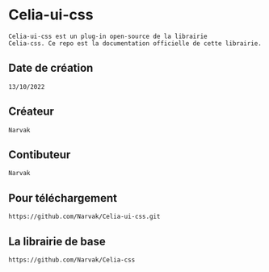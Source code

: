 # Celia-ui-css
    Celia-ui-css est un plug-in open-source de la librairie 
    Celia-css. Ce repo est la documentation officielle de cette librairie. 

## Date de création
    13/10/2022

## Créateur
    Narvak

## Contibuteur
    Narvak

## Pour téléchargement
    https://github.com/Narvak/Celia-ui-css.git

## La librairie de base
    https://github.com/Narvak/Celia-css